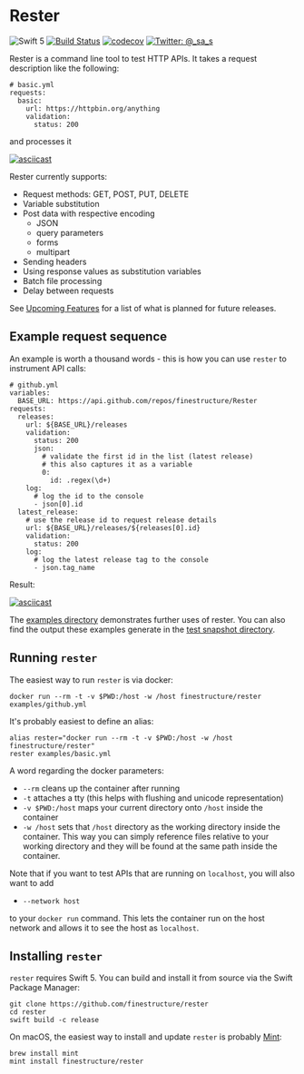 # Rester

![Swift 5](https://img.shields.io/badge/Swift-5-blue.svg)
[![Build Status](https://travis-ci.org/finestructure/Rester.svg?branch=develop)](https://travis-ci.org/finestructure/Rester)
[![codecov](https://codecov.io/gh/finestructure/Rester/branch/develop/graph/badge.svg)](https://codecov.io/gh/finestructure/Rester)
[![Twitter: @_sa_s](https://img.shields.io/badge/twitter-@_sa_s-blue.svg?style=flat)](https://twitter.com/_sa_s)


Rester is a command line tool to test HTTP APIs. It takes a request description like the following:

```
# basic.yml
requests:
  basic:
    url: https://httpbin.org/anything
    validation:
      status: 200
```

and processes it

[![asciicast](https://asciinema.org/a/237892.svg)](https://asciinema.org/a/237892)

Rester currently supports:

- Request methods: GET, POST, PUT, DELETE
- Variable substitution
- Post data with respective encoding
  - JSON
  - query parameters
  - forms
  - multipart
- Sending headers
- Using response values as substitution variables
- Batch file processing
- Delay between requests

See [Upcoming Features](https://github.com/finestructure/Rester/issues/28) for a list of what is planned for future releases.

## Example request sequence

An example is worth a thousand words - this is how you can use `rester` to instrument API calls:

```
# github.yml
variables:
  BASE_URL: https://api.github.com/repos/finestructure/Rester
requests:
  releases:
    url: ${BASE_URL}/releases
    validation:
      status: 200
      json:
        # validate the first id in the list (latest release)
        # this also captures it as a variable
        0:
          id: .regex(\d+)
    log:
      # log the id to the console
      - json[0].id
  latest_release:
    # use the release id to request release details
    url: ${BASE_URL}/releases/${releases[0].id}
    validation:
      status: 200
    log:
      # log the latest release tag to the console
      - json.tag_name
```

Result:

[![asciicast](https://asciinema.org/a/237894.svg)](https://asciinema.org/a/237894)

The [examples directory](examples) demonstrates further uses of rester. You can also find the output these examples generate in the [test snapshot directory](Tests/ResterTests/__Snapshots__/ExampleTests/).

## Running `rester`

The easiest way to run `rester` is via docker:

```
docker run --rm -t -v $PWD:/host -w /host finestructure/rester examples/github.yml
```

It's probably easiest to define an alias:

```
alias rester="docker run --rm -t -v $PWD:/host -w /host finestructure/rester"
rester examples/basic.yml
```

A word regarding the docker parameters:

- `--rm` cleans up the container after running
- `-t` attaches a tty (this helps with flushing and unicode representation)
- `-v $PWD:/host` maps your current directory onto `/host` inside the container
- `-w /host` sets that `/host` directory as the working directory inside the container. This way you can simply reference files relative to your working directory and they will be found at the same path inside the container.

Note that if you want to test APIs that are running on `localhost`, you will also want to add

- `--network host`

to your `docker run` command. This lets the container run on the host network and allows it to see the host as `localhost`.

## Installing `rester`

`rester` requires Swift 5. You can build and install it from source via the Swift Package Manager:

```
git clone https://github.com/finestructure/rester
cd rester
swift build -c release
```

On macOS, the easiest way to install and update `rester` is probably [Mint](https://github.com/yonaskolb/Mint):

```
brew install mint
mint install finestructure/rester
```
